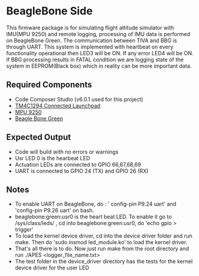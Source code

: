 # BeagleBone Side #

This firmware package is for simulating flight attitude simulator with IMU(MPU 9250) and remote logging, processing of IMU data is performed on BeagleBone Green. The communication between TIVA and BBG is through UART. This system is implemented with heartbeat on every functionality operational then LED3 will be ON. If any error LED4 will be ON. If BBG processing results in FATAL condition we are logging state of the system in EEPROM(Black box) which in reality can be more important data.

## Required Components ##
* Code Composer Studio (v6.0.1 used for this project)
* [TM4C1294 Connected Launchpad](http://www.ti.com/tool/ek-tm4c1294xl)
* [MPU 9250](https://www.sparkfun.com/products/13762)
* [Beagle Bone Green](https://beagleboard.org/green)

## Expected Output ##
* Code will build with no errors or warnings
* Usr LED 0 is the hearbeat LED
* Actuation LEDs are connected to GPIO 66,67,68,69
* UART is connected to GPIO 24 (TX) and GPIO 26 (RX)

## Notes ##
* To enable UART on BeagleBone, do : ' config-pin P9.24 uart' and 'config-pin P9.26 uart' on bash.
* beaglebone:green:usr0 is the heart beat LED. To enable it go to /sys/class/leds/ , cd into beaglebone:green:usr0, do 'echo gpio > trigger'
* To load the kernel device driver, cd into the device driver folder and run make. Then do 'sudo insmod led_module.ko' to load the kernel driver.
* That's all there is to do. Now just run make from the root directory and run ./APES <logger_file_name.txt>
* The test folder in the device_driver directory has the tests for the kernel device driver for the user LED
